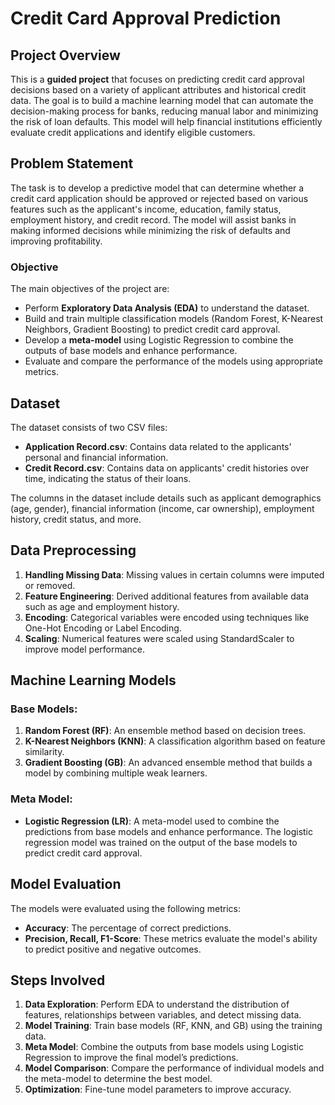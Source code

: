 # Credit Card Approval Prediction

## Project Overview

This is a **guided project** that focuses on predicting credit card approval decisions based on a variety of applicant attributes and historical credit data. The goal is to build a machine learning model that can automate the decision-making process for banks, reducing manual labor and minimizing the risk of loan defaults. This model will help financial institutions efficiently evaluate credit applications and identify eligible customers.

## Problem Statement

The task is to develop a predictive model that can determine whether a credit card application should be approved or rejected based on various features such as the applicant's income, education, family status, employment history, and credit record. The model will assist banks in making informed decisions while minimizing the risk of defaults and improving profitability.

### Objective

The main objectives of the project are:
- Perform **Exploratory Data Analysis (EDA)** to understand the dataset.
- Build and train multiple classification models (Random Forest, K-Nearest Neighbors, Gradient Boosting) to predict credit card approval.
- Develop a **meta-model** using Logistic Regression to combine the outputs of base models and enhance performance.
- Evaluate and compare the performance of the models using appropriate metrics.

## Dataset

The dataset consists of two CSV files:
- **Application Record.csv**: Contains data related to the applicants' personal and financial information.
- **Credit Record.csv**: Contains data on applicants' credit histories over time, indicating the status of their loans.

The columns in the dataset include details such as applicant demographics (age, gender), financial information (income, car ownership), employment history, credit status, and more.

## Data Preprocessing

1. **Handling Missing Data**: Missing values in certain columns were imputed or removed.
2. **Feature Engineering**: Derived additional features from available data such as age and employment history.
3. **Encoding**: Categorical variables were encoded using techniques like One-Hot Encoding or Label Encoding.
4. **Scaling**: Numerical features were scaled using StandardScaler to improve model performance.

## Machine Learning Models

### Base Models:
1. **Random Forest (RF)**: An ensemble method based on decision trees.
2. **K-Nearest Neighbors (KNN)**: A classification algorithm based on feature similarity.
3. **Gradient Boosting (GB)**: An advanced ensemble method that builds a model by combining multiple weak learners.

### Meta Model:
- **Logistic Regression (LR)**: A meta-model used to combine the predictions from base models and enhance performance. The logistic regression model was trained on the output of the base models to predict credit card approval.

## Model Evaluation

The models were evaluated using the following metrics:
- **Accuracy**: The percentage of correct predictions.
- **Precision, Recall, F1-Score**: These metrics evaluate the model's ability to predict positive and negative outcomes.


## Steps Involved

1. **Data Exploration**: Perform EDA to understand the distribution of features, relationships between variables, and detect missing data.
2. **Model Training**: Train base models (RF, KNN, and GB) using the training data.
3. **Meta Model**: Combine the outputs from base models using Logistic Regression to improve the final model’s predictions.
4. **Model Comparison**: Compare the performance of individual models and the meta-model to determine the best model.
5. **Optimization**: Fine-tune model parameters to improve accuracy.


